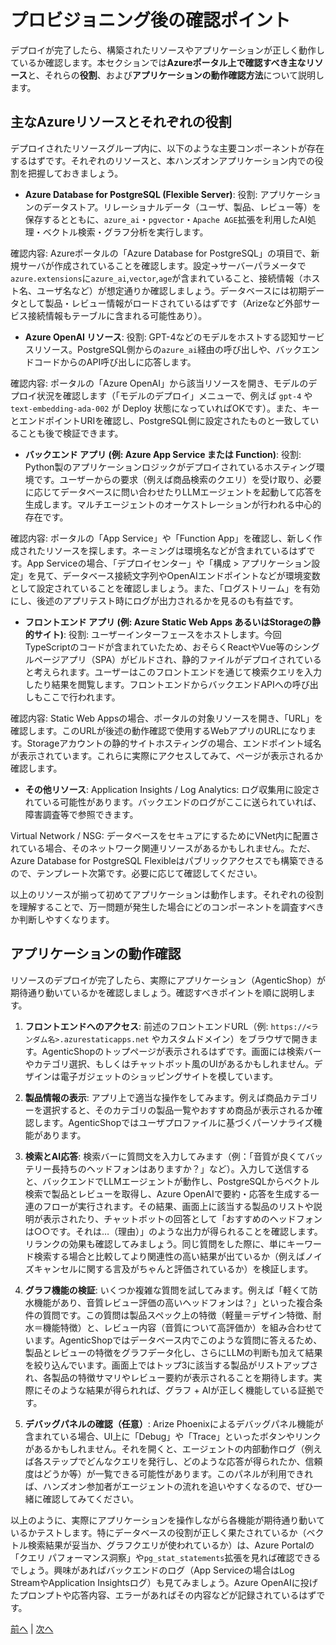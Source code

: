# プロビジョニング後の確認ポイント

デプロイが完了したら、構築されたリソースやアプリケーションが正しく動作しているか確認します。本セクションでは**Azureポータル上で確認すべき主なリソース**と、それらの**役割**、および**アプリケーションの動作確認方法**について説明します。

## 主なAzureリソースとそれぞれの役割

デプロイされたリソースグループ内に、以下のような主要コンポーネントが存在するはずです。それぞれのリソースと、本ハンズオンアプリケーション内での役割を把握しておきましょう。

- **Azure Database for PostgreSQL (Flexible Server)**:
役割: アプリケーションのデータストア。リレーショナルデータ（ユーザ、製品、レビュー等）を保存するとともに、`azure_ai`・`pgvector`・`Apache AGE`拡張を利用したAI処理・ベクトル検索・グラフ分析を実行します。

確認内容: Azureポータルの「Azure Database for PostgreSQL」の項目で、新規サーバが作成されていることを確認します。設定->サーバーパラメータで`azure.extensions`に`azure_ai`,`vector`,`age`が含まれていること、接続情報（ホスト名、ユーザ名など）が想定通りか確認しましょう。データベースには初期データとして製品・レビュー情報がロードされているはずです（Arizeなど外部サービス接続情報もテーブルに含まれる可能性あり）。

- **Azure OpenAI リソース**:
役割: GPT-4などのモデルをホストする認知サービスリソース。PostgreSQL側からの`azure_ai`経由の呼び出しや、バックエンドコードからのAPI呼び出しに応答します。

確認内容: ポータルの「Azure OpenAI」から該当リソースを開き、モデルのデプロイ状況を確認します（「モデルのデプロイ」メニューで、例えば `gpt-4` や `text-embedding-ada-002` が Deploy 状態になっていればOKです）。また、キーとエンドポイントURIを確認し、PostgreSQL側に設定されたものと一致していることも後で検証できます。

- **バックエンド アプリ (例: Azure App Service または Function)**:
役割: Python製のアプリケーションロジックがデプロイされているホスティング環境です。ユーザーからの要求（例えば商品検索のクエリ）を受け取り、必要に応じてデータベースに問い合わせたりLLMエージェントを起動して応答を生成します。マルチエージェントのオーケストレーションが行われる中心的存在です。

確認内容: ポータルの「App Service」や「Function App」を確認し、新しく作成されたリソースを探します。ネーミングは環境名などが含まれているはずです。App Serviceの場合、「デプロイセンター」や「構成 > アプリケーション設定」を見て、データベース接続文字列やOpenAIエンドポイントなどが環境変数として設定されていることを確認しましょう。また、「ログストリーム」を有効にし、後述のアプリテスト時にログが出力されるかを見るのも有益です。

- **フロントエンド アプリ (例: Azure Static Web Apps あるいはStorageの静的サイト)**:
役割: ユーザーインターフェースをホストします。今回TypeScriptのコードが含まれていたため、おそらくReactやVue等のシングルページアプリ（SPA）がビルドされ、静的ファイルがデプロイされていると考えられます。ユーザーはこのフロントエンドを通じて検索クエリを入力したり結果を閲覧します。フロントエンドからバックエンドAPIへの呼び出しもここで行われます。

確認内容: Static Web Appsの場合、ポータルの対象リソースを開き、「URL」を確認します。このURLが後述の動作確認で使用するWebアプリのURLになります。Storageアカウントの静的サイトホスティングの場合、エンドポイント域名が表示されています。これらに実際にアクセスしてみて、ページが表示されるか確認します。

- **その他リソース**:
Application Insights / Log Analytics: ログ収集用に設定されている可能性があります。バックエンドのログがここに送られていれば、障害調査等で参照できます。

Virtual Network / NSG: データベースをセキュアにするためにVNet内に配置されている場合、そのネットワーク関連リソースがあるかもしれません。ただ、Azure Database for PostgreSQL Flexibleはパブリックアクセスでも構築できるので、テンプレート次第です。必要に応じて確認してください。

以上のリソースが揃って初めてアプリケーションは動作します。それぞれの役割を理解することで、万一問題が発生した場合にどのコンポーネントを調査すべきか判断しやすくなります。

## アプリケーションの動作確認

リソースのデプロイが完了したら、実際にアプリケーション（AgenticShop）が期待通り動いているかを確認しましょう。確認すべきポイントを順に説明します。

1. **フロントエンドへのアクセス**: 前述のフロントエンドURL（例: `https://<ランダム名>.azurestaticapps.net` やカスタムドメイン）をブラウザで開きます。AgenticShopのトップページが表示されるはずです。画面には検索バーやカテゴリ選択、もしくはチャットボット風のUIがあるかもしれません。デザインは電子ガジェットのショッピングサイトを模しています。

2. **製品情報の表示**: アプリ上で適当な操作をしてみます。例えば商品カテゴリーを選択すると、そのカテゴリの製品一覧やおすすめ商品が表示されるか確認します。AgenticShopではユーザプロファイルに基づくパーソナライズ機能があります。

3. **検索とAI応答**: 検索バーに質問文を入力してみます（例：「音質が良くてバッテリー長持ちのヘッドフォンはありますか？」など）。入力して送信すると、バックエンドでLLMエージェントが動作し、PostgreSQLからベクトル検索で製品とレビューを取得し、Azure OpenAIで要約・応答を生成する一連のフローが実行されます。その結果、画面上に該当する製品のリストや説明が表示されたり、チャットボットの回答として「おすすめのヘッドフォンは○○です。それは…（理由）」のような出力が得られることを確認します。リランクの効果も確認してみましょう。同じ質問をした際に、単にキーワード検索する場合と比較してより関連性の高い結果が出ているか（例えばノイズキャンセルに関する言及がちゃんと評価されているか）を検証します。

4. **グラフ機能の検証**: いくつか複雑な質問を試してみます。例えば「軽くて防水機能があり、音質レビュー評価の高いヘッドフォンは？」といった複合条件の質問です。この質問は製品スペック上の特徴（軽量＝デザイン特徴、耐水＝機能特徴）と、レビュー内容（音質について高評価か）を組み合わせています。AgenticShopではデータベース内でこのような質問に答えるため、製品とレビューの特徴をグラフデータ化し、さらにLLMの判断も加えて結果を絞り込んでいます。画面上ではトップ3に該当する製品がリストアップされ、各製品の特徴サマリやレビュー要約が表示されることを期待します。実際にそのような結果が得られれば、グラフ + AIが正しく機能している証拠です。

5. **デバッグパネルの確認（任意）**: Arize Phoenixによるデバッグパネル機能が含まれている場合、UI上に「Debug」や「Trace」といったボタンやリンクがあるかもしれません。それを開くと、エージェントの内部動作ログ（例えば各ステップでどんなクエリを発行し、どのような応答が得られたか、信頼度はどうか等）が一覧できる可能性があります。このパネルが利用できれば、ハンズオン参加者がエージェントの流れを追いやすくなるので、ぜひ一緒に確認してみてください。

以上のように、実際にアプリケーションを操作しながら各機能が期待通り動いているかテストします。特にデータベースの役割が正しく果たされているか（ベクトル検索結果が妥当か、グラフクエリが使われているか）は、Azure Portalの「クエリ パフォーマンス洞察」や`pg_stat_statements`拡張を見れば確認できるでしょう。興味があればバックエンドのログ（App Serviceの場合はLog StreamやApplication Insightsログ）も見てみましょう。Azure OpenAIに投げたプロンプトや応答内容、エラーがあればその内容などが記録されているはずです。

[前へ](05-Provisioning.md) | [次へ](07-WhyPostgreSQL.md)

